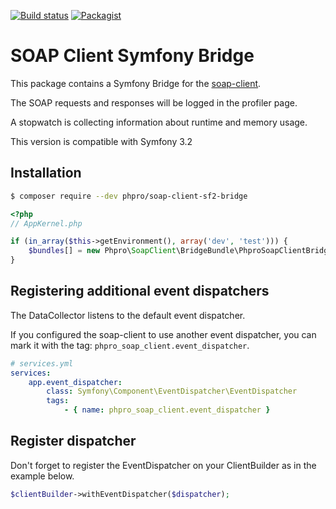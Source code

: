 [![Build status](https://api.travis-ci.org/phpro/soap-client-sf2-bridge.svg)](http://travis-ci.org/phpro/soap-client-sf2-bridge)
[![Packagist](https://img.shields.io/packagist/v/phpro/soap-client-sf2-bridge.svg)](https://packagist.org/packages/phpro/soap-client-sf2-bridge)
# SOAP Client Symfony Bridge

This package contains a Symfony Bridge for the [soap-client](https://github.com/phpro/soap-client).

The SOAP requests and responses will be logged in the profiler page. 

A stopwatch is collecting information about runtime and memory usage.

This version is compatible with Symfony 3.2


## Installation

```sh
$ composer require --dev phpro/soap-client-sf2-bridge
```

```php
<?php
// AppKernel.php

if (in_array($this->getEnvironment(), array('dev', 'test'))) {
    $bundles[] = new Phpro\SoapClient\BridgeBundle\PhproSoapClientBridgeBundle();
}
```

## Registering additional event dispatchers

The DataCollector listens to the default event dispatcher. 

If you configured the soap-client to use another event dispatcher, you can mark it with the tag: `phpro_soap_client.event_dispatcher`.

```yml
# services.yml
services:
    app.event_dispatcher:
        class: Symfony\Component\EventDispatcher\EventDispatcher
        tags:
            - { name: phpro_soap_client.event_dispatcher }
```

## Register dispatcher

Don't forget to register the EventDispatcher on your ClientBuilder as in the example below.

```php
$clientBuilder->withEventDispatcher($dispatcher);
```
